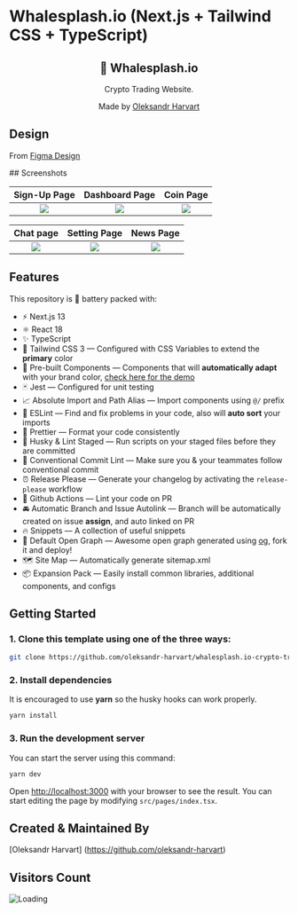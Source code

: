 # Whalesplash.io (Next.js + Tailwind CSS + TypeScript)

<div align="center">
  <h2>🔋 Whalesplash.io</h2>
  <p>Crypto Trading Website.</p>
  <p>Made by <a href="https://oleksandr-harvart.github.io">Oleksandr Harvart</a></p>

</div>

## Design

<p>From <a href="https://www.figma.com/file/F6NM9YFPQ8ZLimaPpNwvqD/whalesplash.ai?node-id=943-22199&t=cJQdvsSYvo0fpow5-0">Figma Design</a></p>
## Screenshots

  Sign-Up Page                |   Dashboard Page        |  Coin Page
:-------------------------:|:-------------------------:|:-------------------------:
![](https://raw.githubusercontent.com/oleksandr-harvart/whalesplash.io-crypto-trading/main/screenshots/Sign-Up.png)|![](https://raw.githubusercontent.com/oleksandr-harvart/whalesplash.io-crypto-trading/main/screenshots/Dashboard.png)|![](https://raw.githubusercontent.com/oleksandr-harvart/whalesplash.io-crypto-trading/main/screenshots/Coin-Data.png)

  Chat page                |   Setting Page        |  News Page
:-------------------------:|:-------------------------:|:-------------------------:
![](https://raw.githubusercontent.com/oleksandr-harvart/whalesplash.io-crypto-trading/main/screenshots/Chats.png)|![](https://raw.githubusercontent.com/oleksandr-harvart/whalesplash.io-crypto-trading/main/screenshots/Bot-configuration.png)|![](https://raw.githubusercontent.com/oleksandr-harvart/whalesplash.io-crypto-trading/main/screenshots/News.png)

## Features

This repository is 🔋 battery packed with:

- ⚡️ Next.js 13
- ⚛️ React 18
- ✨ TypeScript
- 💨 Tailwind CSS 3 — Configured with CSS Variables to extend the **primary** color
- 💎 Pre-built Components — Components that will **automatically adapt** with your brand color, [check here for the demo](https://tsnext-tw.thcl.dev/components)
- 🃏 Jest — Configured for unit testing
- 📈 Absolute Import and Path Alias — Import components using `@/` prefix
- 📏 ESLint — Find and fix problems in your code, also will **auto sort** your imports
- 💖 Prettier — Format your code consistently
- 🐶 Husky & Lint Staged — Run scripts on your staged files before they are committed
- 🤖 Conventional Commit Lint — Make sure you & your teammates follow conventional commit
- ⏰ Release Please — Generate your changelog by activating the `release-please` workflow
- 👷 Github Actions — Lint your code on PR
- 🚘 Automatic Branch and Issue Autolink — Branch will be automatically created on issue **assign**, and auto linked on PR
- 🔥 Snippets — A collection of useful snippets
- 👀 Default Open Graph — Awesome open graph generated using [og](https://github.com/theodorusclarence/og), fork it and deploy!
- 🗺 Site Map — Automatically generate sitemap.xml
- 📦 Expansion Pack — Easily install common libraries, additional components, and configs

## Getting Started

### 1. Clone this template using one of the three ways:

   ```bash
   git clone https://github.com/oleksandr-harvart/whalesplash.io-crypto-trading.git
   ```

### 2. Install dependencies

It is encouraged to use **yarn** so the husky hooks can work properly.

```bash
yarn install
```

### 3. Run the development server

You can start the server using this command:

```bash
yarn dev
```

Open [http://localhost:3000](http://localhost:3000) with your browser to see the result. You can start editing the page by modifying `src/pages/index.tsx`.

## Created & Maintained By

[Oleksandr Harvart] (https://github.com/oleksandr-harvart)


## Visitors Count

<img align="left" src = "https://profile-counter.glitch.me/oleksandr-harvart/count.svg" alt ="Loading">


